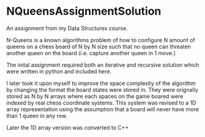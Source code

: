 # NQueensAssignmentSolution
An assignment from my Data Structures course. 

N-Queens is a known algorithms problem of how to configure N amount of queens on a chess board of N by N size such that no queen can threaten another queen on the board (i.e. capture another queen in 1 move.)

The inital assignment required both an iterative and recursive solution which were written in python and included here. 

I later took it upon myself to improve the space complexity of the algorithm by changing the format the board states were stored in. They were orignally stored as N by N arrays where each spaces on the game boared were indexed by real chess coordinate systems. This system was revised to a 1D array representation using the assumption that a board will never have more than 1 queen in any row.

Later the 1D array version was converted to C++
